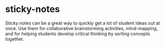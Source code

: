 # sticky-notes
Sticky notes can be a great way to quickly get a lot of student ideas out at once. Use them for collaborative brainstorming activities, mind-mapping, and for helping students develop critical thinking by sorting concepts together.
